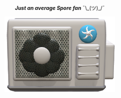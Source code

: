 <p align="center"><b><i>Just an average Spore fan</i></b> ¯\_(ツ)_/¯</p>
<p align="center"><a href="http://www.spore.com/view/myspore/0KepOnline"><img src="https://github.com/0KepOnline/0KepOnline/raw/main/SporeFan.png" style="width: 300px"/></a></p>
